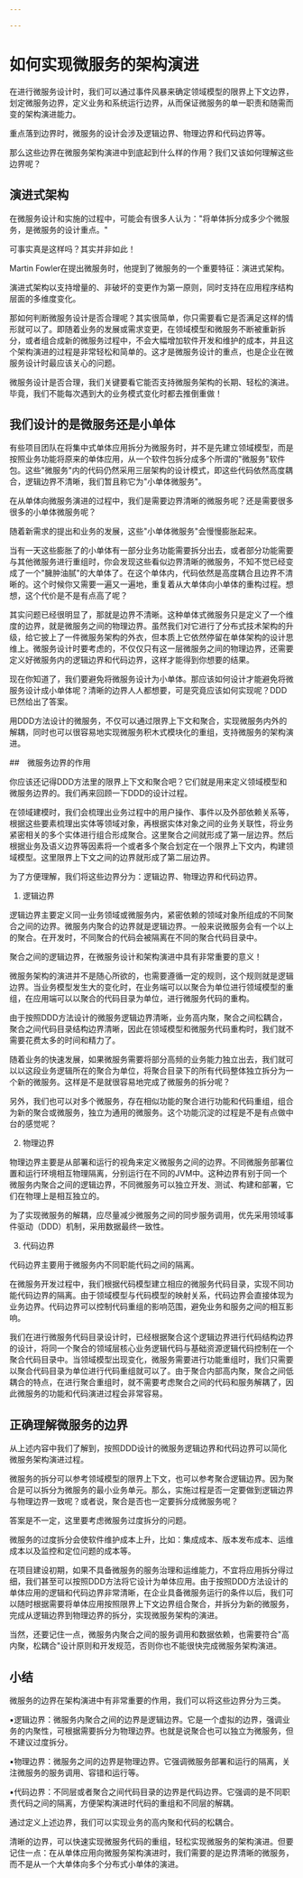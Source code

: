 ```yaml
---

---
```


# 如何实现微服务的架构演进

在进行微服务设计时，我们可以通过事件风暴来确定领域模型的限界上下文边界，划定微服务边界，定义业务和系统运行边界，从而保证微服务的单一职责和随需而变的架构演进能力。

重点落到边界时，微服务的设计会涉及逻辑边界、物理边界和代码边界等。

那么这些边界在微服务架构演进中到底起到什么样的作用？我们又该如何理解这些边界呢？

## 演进式架构

在微服务设计和实施的过程中，可能会有很多人认为："将单体拆分成多少个微服务，是微服务的设计重点。"

可事实真是这样吗？其实并非如此！

Martin Fowler在提出微服务时，他提到了微服务的一个重要特征：演进式架构。

演进式架构以支持增量的、非破坏的变更作为第一原则，同时支持在应用程序结构层面的多维度变化。

那如何判断微服务设计是否合理呢？其实很简单，你只需要看它是否满足这样的情形就可以了。即随着业务的发展或需求变更，在领域模型和微服务不断被重新拆分，或者组合成新的微服务过程中，不会大幅增加软件开发和维护的成本，并且这个架构演进的过程是非常轻松和简单的。这才是微服务设计的重点，也是企业在微服务设计时最应该关心的问题。

微服务设计是否合理，我们关键要看它能否支持微服务架构的长期、轻松的演进。毕竟，我们不能每次遇到大的业务模式变化时都去推倒重做！

## 我们设计的是微服务还是小单体

有些项目团队在将集中式单体应用拆分为微服务时，并不是先建立领域模型，而是按照业务功能将原来的单体应用，从一个软件包拆分成多个所谓的"微服务"软件包。这些"微服务"内的代码仍然采用三层架构的设计模式，即这些代码依然高度耦合，逻辑边界不清晰，我们暂且称它为"小单体微服务"。

在从单体向微服务演进的过程中，我们是需要边界清晰的微服务呢？还是需要很多很多的小单体微服务呢？

随着新需求的提出和业务的发展，这些"小单体微服务"会慢慢膨胀起来。

当有一天这些膨胀了的小单体有一部分业务功能需要拆分出去，或者部分功能需要与其他微服务进行重组时，你会发现这些看似边界清晰的微服务，不知不觉已经变成了一个"臃肿油腻"的大单体了。在这个单体内，代码依然是高度耦合且边界不清晰的。这个时候你又需要一遍又一遍地，重复着从大单体向小单体的重构过程。想想，这个代价是不是有点高了呢？

其实问题已经很明显了，那就是边界不清晰。这种单体式微服务只是定义了一个维度的边界，就是微服务之间的物理边界。虽然我们对它进行了分布式技术架构的升级，给它披上了一件微服务架构的外衣，但本质上它依然停留在单体架构的设计思维上。微服务设计时要考虑的，不仅仅只有这一层微服务之间的物理边界，还需要定义好微服务内的逻辑边界和代码边界，这样才能得到你想要的结果。

现在你知道了，我们要避免将微服务设计为小单体。那应该如何设计才能避免将微服务设计成小单体呢？清晰的边界人人都想要，可是究竟应该如何实现呢？DDD已然给出了答案。

用DDD方法设计的微服务，不仅可以通过限界上下文和聚合，实现微服务内外的解耦，同时也可以很容易地实现微服务积木式模块化的重组，支持微服务的架构演进。


##　微服务边界的作用

你应该还记得DDD方法里的限界上下文和聚合吧？它们就是用来定义领域模型和微服务边界的。我们再来回顾一下DDD的设计过程。

在领域建模时，我们会梳理出业务过程中的用户操作、事件以及外部依赖关系等，根据这些要素梳理出实体等领域对象，再根据实体对象之间的业务关联性，将业务紧密相关的多个实体进行组合形成聚合。这里聚合之间就形成了第一层边界。然后根据业务及语义边界等因素将一个或者多个聚合划定在一个限界上下文内，构建领域模型。这里限界上下文之间的边界就形成了第二层边界。

为了方便理解，我们将这些边界分为：逻辑边界、物理边界和代码边界。

1. 逻辑边界

逻辑边界主要定义同一业务领域或微服务内，紧密依赖的领域对象所组成的不同聚合之间的边界。微服务内聚合的边界就是逻辑边界。一般来说微服务会有一个以上的聚合。在开发时，不同聚合的代码会被隔离在不同的聚合代码目录中。

聚合之间的逻辑边界，在微服务设计和架构演进中具有非常重要的意义！

微服务架构的演进并不是随心所欲的，也需要遵循一定的规则，这个规则就是逻辑边界。当业务模型发生大的变化时，在业务端可以以聚合为单位进行领域模型的重组，在应用端可以以聚合的代码目录为单位，进行微服务代码的重构。

由于按照DDD方法设计的微服务逻辑边界清晰，业务高内聚，聚合之间松耦合，聚合之间代码目录结构边界清晰，因此在领域模型和微服务代码重构时，我们就不需要花费太多的时间和精力了。

随着业务的快速发展，如果微服务需要将部分高频的业务能力独立出去，我们就可以以这段业务逻辑所在的聚合为单位，将聚合目录下的所有代码整体独立拆分为一个新的微服务。这样是不是就很容易地完成了微服务的拆分呢？

另外，我们也可以对多个微服务，存在相似功能的聚合进行功能和代码重组，组合为新的聚合或微服务，独立为通用的微服务。这个功能沉淀的过程是不是有点做中台的感觉呢？

2. 物理边界

物理边界主要是从部署和运行的视角来定义微服务之间的边界。不同微服务部署位置和运行环境相互物理隔离，分别运行在不同的JVM中。这种边界有别于同一个微服务内聚合之间的逻辑边界，不同微服务可以独立开发、测试、构建和部署，它们在物理上是相互独立的。

为了实现微服务的解耦，应尽量减少微服务之间的同步服务调用，优先采用领域事件驱动（DDD）机制，采用数据最终一致性。

3. 代码边界

代码边界主要用于微服务内不同职能代码之间的隔离。

在微服务开发过程中，我们根据代码模型建立相应的微服务代码目录，实现不同功能代码边界的隔离。由于领域模型与代码模型的映射关系，代码边界会直接体现为业务边界。代码边界可以控制代码重组的影响范围，避免业务和服务之间的相互影响。

我们在进行微服务代码目录设计时，已经根据聚合这个逻辑边界进行代码结构边界的设计，将同一个聚合的领域层核心业务逻辑代码与基础资源逻辑代码控制在一个聚合代码目录中。当领域模型出现变化，微服务需要进行功能重组时，我们只需要以聚合代码目录为单位进行代码重组就可以了。由于聚合内部高内聚，聚合之间低耦合的特点，在进行聚合重组时，就不需要考虑聚合之间的代码和服务解耦了，因此微服务的功能和代码演进过程会非常容易。


## 正确理解微服务的边界

从上述内容中我们了解到，按照DDD设计的微服务逻辑边界和代码边界可以简化微服务架构演进过程。

微服务的拆分可以参考领域模型的限界上下文，也可以参考聚合逻辑边界。因为聚合是可以拆分为微服务的最小业务单元。那么，实施过程是否一定要做到逻辑边界与物理边界一致呢？或者说，聚合是否也一定要拆分成微服务呢？

答案是不一定，这里要考虑微服务过度拆分的问题。

微服务的过度拆分会使软件维护成本上升，比如：集成成本、版本发布成本、运维成本以及监控和定位问题的成本等。

在项目建设初期，如果不具备微服务的服务治理和运维能力，不宜将应用拆分得过细，我们甚至可以按照DDD方法将它设计为单体应用。由于按照DDD方法设计的单体应用的逻辑和代码边界非常清晰，在企业具备微服务运行的条件以后，我们可以随时根据需要将单体应用按照限界上下文边界组合聚合，并拆分为新的微服务，完成从逻辑边界到物理边界的拆分，实现微服务架构的演进。

当然，还要记住一点，微服务内聚合之间的服务调用和数据依赖，也需要符合"高内聚，松耦合"设计原则和开发规范，否则你也不能很快完成微服务架构演进。

## 小结

微服务的边界在架构演进中有非常重要的作用，我们可以将这些边界分为三类。

▪逻辑边界：微服务内聚合之间的边界是逻辑边界。它是一个虚拟的边界，强调业务的内聚性，可根据需要拆分为物理边界。也就是说聚合也可以独立为微服务，但不建议过度拆分。

▪物理边界：微服务之间的边界是物理边界。它强调微服务部署和运行的隔离，关注微服务的服务调用、容错和运行等。

▪代码边界：不同层或者聚合之间代码目录的边界是代码边界。它强调的是不同职责代码之间的隔离，方便架构演进时代码的重组和不同层的解耦。

通过定义上述边界，我们可以实现业务的高内聚和代码的松耦合。

清晰的边界，可以快速实现微服务代码的重组，轻松实现微服务的架构演进。但要记住一点：在从单体应用向微服务架构演进时，我们需要的是边界清晰的微服务，而不是从一个大单体向多个分布式小单体的演进。

